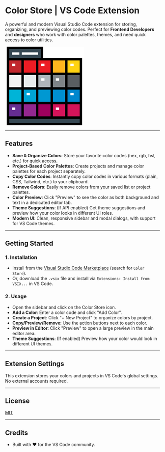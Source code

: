 # Color Store | VS Code Extension

A powerful and modern Visual Studio Code extension for storing, organizing, and previewing color codes. Perfect for **Frontend Developers** and **designers** who work with color palettes, themes, and need quick access to color utilities.

![Color Store Banner](media/icons/color-store-logo.png)

---

## Features

- **Save & Organize Colors**: Store your favorite color codes (hex, rgb, hsl, etc.) for quick access.
- **Project-Based Color Palettes**: Create projects and manage color palettes for each project separately.
- **Copy Color Codes**: Instantly copy color codes in various formats (plain, CSS, Tailwind, etc.) to your clipboard.
- **Remove Colors**: Easily remove colors from your saved list or project palettes.
- **Color Preview**: Click "Preview" to see the color as both background and text in a dedicated editor tab.
- **Theme Suggestions**: (If API enabled) Get theme suggestions and preview how your color looks in different UI roles.
- **Modern UI**: Clean, responsive sidebar and modal dialogs, with support for VS Code themes.

---

## Getting Started

### 1. Installation
- Install from the [Visual Studio Code Marketplace](https://marketplace.visualstudio.com/) (search for `Color Store`).
- Or, download the `.vsix` file and install via `Extensions: Install from VSIX...` in VS Code.

### 2. Usage
- Open the sidebar and click on the Color Store icon.
- **Add a Color**: Enter a color code and click "Add Color".
- **Create a Project**: Click "+ New Project" to organize colors by project.
- **Copy/Preview/Remove**: Use the action buttons next to each color.
- **Preview in Editor**: Click "Preview" to open a large preview in the main editor area.
- **Theme Suggestions**: (If enabled) Preview how your color would look in different UI themes.

---

## Extension Settings

This extension stores your colors and projects in VS Code's global settings. No external accounts required.

---

## License

[MIT](LICENSE)

---

## Credits

- Built with ❤️ for the VS Code community.

